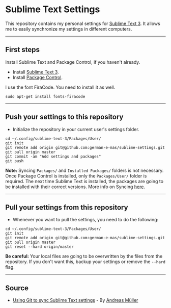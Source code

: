 # Sublime Text Settings

This repository contains my personal settings for [Sublime Text 3](https://www.sublimetext.com/). It allows me to easily synchronize my settings in different computers.

---

## First steps

Install Sublime Text and Package Control, if you haven't already.

- Install [Sublime Text 3](https://www.sublimetext.com/).
- Install [Package Control](https://packagecontrol.io/).

I use the font FiraCode. You need to install it as well.

```
sudo apt-get install fonts-firacode
```

---

## Push your settings to this repository

- Initialize the repository in your current user's settings folder.

```
cd ~/.config/sublime-text-3/Packages/User/
git init
git remote add origin git@github.com:german-e-mas/sublime-settings.git
git pull origin master
git commit -am "Add settings and packages"
git push
```

**Note:** Syncing `Packages/` and `Installed Packages/` folders is not necessary. Once Package Control is installed, only the `Packages/User/` folder is required. The next time Sublime Text is installed, the packages are going to be installed with their correct versions. More info on Syncing [here](https://packagecontrol.io/docs/syncing).

---

## Pull your settings from this repository

- Whenever you want to pull the settings, you need to do the following:

```
cd ~/.config/sublime-text-3/Packages/User/
git init
git remote add origin git@github.com:german-e-mas/sublime-settings.git
git pull origin master
git reset --hard origin/master
```

**Be careful:** Your local files are going to be overwritten by the files from the repository. If you don't want this, backup your settings or remove the `--hard` flag.

---

## Source

- [Using Git to sync Sublime Text settings](https://medium.com/@devmount/using-git-to-sync-sublime-text-settings-f70b8dc7a40d) - By [Andreas Müller](https://medium.com/@devmount)
